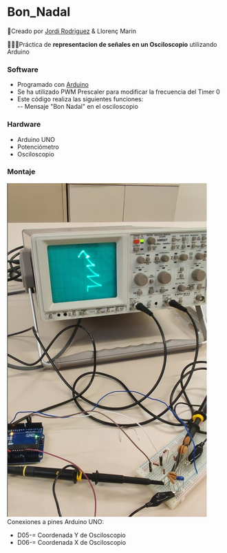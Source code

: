 # Bon_Nadal
🔗Creado por [Jordi Rodriguez](https://github.com/jordirdp) & Llorenç Marin

👨🏻‍💻Práctica de **representacion de señales en un Osciloscopio** utilizando Arduino  

### Software  
- Programado con [Arduino](https://www.arduino.cc/en/software)
- Se ha utilizado PWM Prescaler para modificar la frecuencia del Timer 0  
- Este código realiza las siguientes funciones:  
-- Mensaje "Bon Nadal" en el osciloscopio  
  
### Hardware  
- Arduino UNO  
- Potenciómetro
- Osciloscopio

### Montaje  
![Imagen conexiones](/Images/Osciloscopio.jpg)  
Conexiones a pines Arduino UNO:  
- D05-= Coordenada Y de Osciloscopio  
- D06-= Coordenada X de Osciloscopio  
